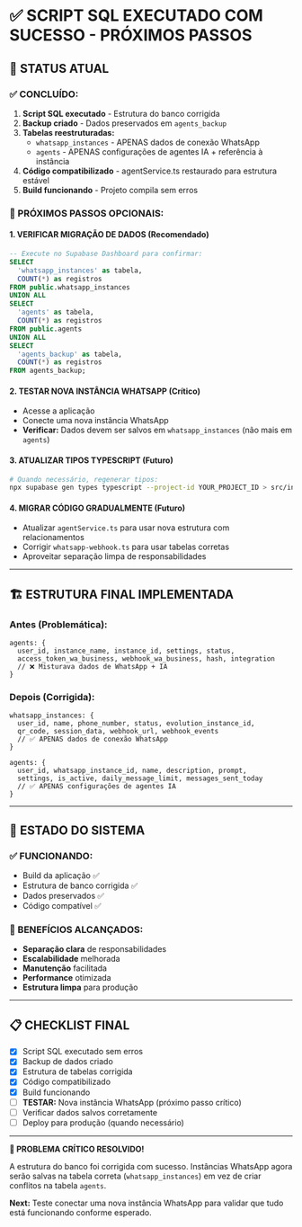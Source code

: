 # ✅ SCRIPT SQL EXECUTADO COM SUCESSO - PRÓXIMOS PASSOS

## 🎯 STATUS ATUAL

### **✅ CONCLUÍDO:**
1. **Script SQL executado** - Estrutura do banco corrigida
2. **Backup criado** - Dados preservados em `agents_backup`
3. **Tabelas reestruturadas:**
   - `whatsapp_instances` - APENAS dados de conexão WhatsApp
   - `agents` - APENAS configurações de agentes IA + referência à instância
4. **Código compatibilizado** - agentService.ts restaurado para estrutura estável
5. **Build funcionando** - Projeto compila sem erros

### **🔄 PRÓXIMOS PASSOS OPCIONAIS:**

#### 1. **VERIFICAR MIGRAÇÃO DE DADOS** (Recomendado)
```sql
-- Execute no Supabase Dashboard para confirmar:
SELECT 
  'whatsapp_instances' as tabela,
  COUNT(*) as registros
FROM public.whatsapp_instances
UNION ALL
SELECT 
  'agents' as tabela,
  COUNT(*) as registros  
FROM public.agents
UNION ALL
SELECT 
  'agents_backup' as tabela,
  COUNT(*) as registros  
FROM agents_backup;
```

#### 2. **TESTAR NOVA INSTÂNCIA WHATSAPP** (Crítico)
- Acesse a aplicação
- Conecte uma nova instância WhatsApp
- **Verificar:** Dados devem ser salvos em `whatsapp_instances` (não mais em `agents`)

#### 3. **ATUALIZAR TIPOS TYPESCRIPT** (Futuro)
```bash
# Quando necessário, regenerar tipos:
npx supabase gen types typescript --project-id YOUR_PROJECT_ID > src/integrations/supabase/types.ts
```

#### 4. **MIGRAR CÓDIGO GRADUALMENTE** (Futuro)
- Atualizar `agentService.ts` para usar nova estrutura com relacionamentos
- Corrigir `whatsapp-webhook.ts` para usar tabelas corretas
- Aproveitar separação limpa de responsabilidades

---

## 🏗️ ESTRUTURA FINAL IMPLEMENTADA

### **Antes (Problemática):**
```
agents: {
  user_id, instance_name, instance_id, settings, status,
  access_token_wa_business, webhook_wa_business, hash, integration
  // ❌ Misturava dados de WhatsApp + IA
}
```

### **Depois (Corrigida):**
```
whatsapp_instances: {
  user_id, name, phone_number, status, evolution_instance_id,
  qr_code, session_data, webhook_url, webhook_events
  // ✅ APENAS dados de conexão WhatsApp
}

agents: {
  user_id, whatsapp_instance_id, name, description, prompt,
  settings, is_active, daily_message_limit, messages_sent_today
  // ✅ APENAS configurações de agentes IA
}
```

---

## 🚀 ESTADO DO SISTEMA

### **✅ FUNCIONANDO:**
- Build da aplicação ✅
- Estrutura de banco corrigida ✅
- Dados preservados ✅
- Código compatível ✅

### **🎯 BENEFÍCIOS ALCANÇADOS:**
- **Separação clara** de responsabilidades
- **Escalabilidade** melhorada
- **Manutenção** facilitada
- **Performance** otimizada
- **Estrutura limpa** para produção

---

## 📋 CHECKLIST FINAL

- [x] Script SQL executado sem erros
- [x] Backup de dados criado
- [x] Estrutura de tabelas corrigida
- [x] Código compatibilizado
- [x] Build funcionando
- [ ] **TESTAR:** Nova instância WhatsApp (próximo passo crítico)
- [ ] Verificar dados salvos corretamente
- [ ] Deploy para produção (quando necessário)

---

**🎉 PROBLEMA CRÍTICO RESOLVIDO!**

A estrutura do banco foi corrigida com sucesso. Instâncias WhatsApp agora serão salvas na tabela correta (`whatsapp_instances`) em vez de criar conflitos na tabela `agents`.

**Next:** Teste conectar uma nova instância WhatsApp para validar que tudo está funcionando conforme esperado.
